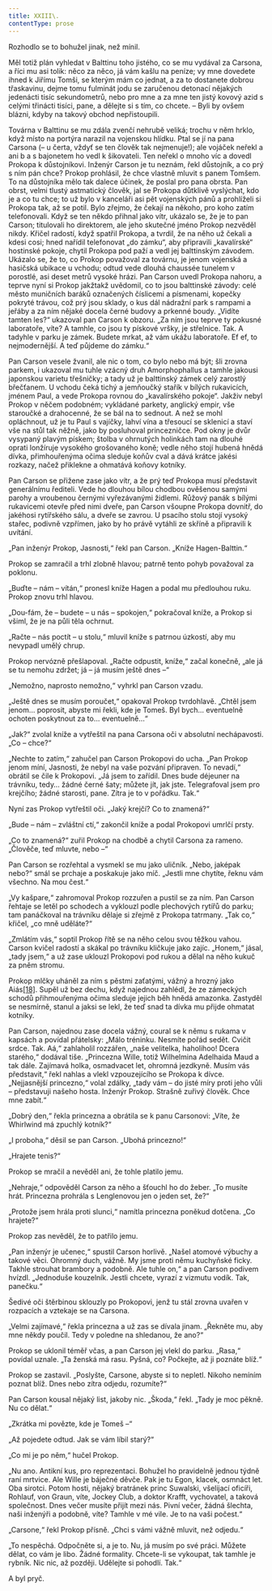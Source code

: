 ```yaml
---
title: XXIII\.
contentType: prose
---
```


<section>

Rozhodlo se to bohužel jinak, než mínil.

Měl totiž plán vyhledat v Balttinu toho jistého, co se mu vydával za Carsona, a říci mu asi tolik: něco za něco, já vám kašlu na peníze; vy mne dovedete ihned k Jiřímu Tomši, se kterým mám co jednat, a za to dostanete dobrou třaskavinu, dejme tomu fulminát jodu se zaručenou detonací nějakých jedenácti tisíc sekundometrů, nebo pro mne a za mne ten jistý kovový azid s celými třinácti tisíci, pane, a dělejte si s tím, co chcete. – Byli by ovšem blázni, kdyby na takový obchod nepřistoupili.

Továrna v Balttinu se mu zdála zvenčí nehrubě veliká; trochu v něm hrklo, když místo na portýra narazil na vojenskou hlídku. Ptal se jí na pana Carsona (– u čerta, vždyť se ten člověk tak nejmenuje!); ale vojáček neřekl a ani b a s bajonetem ho vedl k šikovateli. Ten neřekl o mnoho víc a dovedl Prokopa k důstojníkovi. Inženýr Carson je tu neznám, řekl důstojník, a co prý s ním pán chce? Prokop prohlásil, že chce vlastně mluvit s panem Tomšem. To na důstojníka mělo tak dalece účinek, že poslal pro pana obrsta. Pan obrst, velmi tlustý astmatický člověk, jal se Prokopa důtklivě vyslýchat, kdo je a co tu chce; to už bylo v kanceláři asi pět vojenských pánů a prohlíželi si Prokopa tak, až se potil. Bylo zřejmo, že čekají na někoho, pro koho zatím telefonovali. Když se ten někdo přihnal jako vítr, ukázalo se, že je to pan Carson; titulovali ho direktorem, ale jeho skutečné jméno Prokop nezvěděl nikdy. Křičel radostí, když spatřil Prokopa, a tvrdil, že na něho už čekali a kdesi cosi; hned nařídil telefonovat „do zámku“, aby připravili „kavalírské“ hostinské pokoje, chytil Prokopa pod paží a vedl jej balttinským závodem. Ukázalo se, že to, co Prokop považoval za továrnu, je jenom vojenská a hasičská ubikace u vchodu; odtud vede dlouhá chaussée tunelem v porostlé, asi deset metrů vysoké hrázi. Pan Carson uvedl Prokopa nahoru, a teprve nyní si Prokop jakžtakž uvědomil, co to jsou balttinské závody: celé město muničních baráků označených číslicemi a písmenami, kopečky pokryté trávou, což prý jsou sklady, o kus dál nádražní park s rampami a jeřáby a za ním nějaké docela černé budovy a prkenné boudy. „Vidíte tamten les?“ ukazoval pan Carson k obzoru. „Za ním jsou teprve ty pokusné laboratoře, víte? A tamhle, co jsou ty pískové vršky, je střelnice. Tak. A tadyhle v parku je zámek. Budete mrkat, až vám ukážu laboratoře. Ef ef, to nejmodernější. A teď půjdeme do zámku.“

Pan Carson vesele žvanil, ale nic o tom, co bylo nebo má být; šli zrovna parkem, i ukazoval mu tuhle vzácný druh Amorphophallus a tamhle jakousi japonskou varietu třešničky; a tady už je balttinský zámek celý zarostlý břečťanem. U vchodu čeká tichý a jemňoučký stařík v bílých rukavicích, jménem Paul, a vede Prokopa rovnou do „kavalírského pokoje“. Jakživ nebyl Prokop v něčem podobném; vykládané parkety, anglický empir, vše staroučké a drahocenné, že se bál na to sednout. A než se mohl opláchnout, už je tu Paul s vajíčky, lahví vína a třesoucí se sklenicí a staví vše na stůl tak něžně, jako by posluhoval princezničce. Pod okny je dvůr vysypaný plavým pískem; štolba v ohrnutých holinkách tam na dlouhé oprati lonžíruje vysokého grošovaného koně; vedle něho stojí hubená hnědá dívka, přimhouřenýma očima sleduje koňův cval a dává krátce jakési rozkazy, načež přiklekne a ohmatává koňovy kotníky.

Pan Carson se přižene zase jako vítr, a že prý teď Prokopa musí představit generálnímu řediteli. Vede ho dlouhou bílou chodbou ověšenou samými parohy a vroubenou černými vyřezávanými židlemi. Růžový panák s bílými rukavicemi otevře před nimi dveře, pan Carson všoupne Prokopa dovnitř, do jakéhosi rytířského sálu, a dveře se zavrou. U psacího stolu stojí vysoký stařec, podivně vzpřímen, jako by ho právě vytáhli ze skříně a připravili k uvítání.

„Pan inženýr Prokop, Jasnosti,“ řekl pan Carson. „Kníže Hagen-Balttin.“

Prokop se zamračil a trhl zlobně hlavou; patrně tento pohyb považoval za poklonu.

„Buďte – nám – vítán,“ pronesl kníže Hagen a podal mu předlouhou ruku. Prokop znovu trhl hlavou.

„Dou-fám, že – budete – u nás – spokojen,“ pokračoval kníže, a Prokop si všiml, že je na půli těla ochrnut.

„Račte – nás poctít – u stolu,“ mluvil kníže s patrnou úzkostí, aby mu nevypadl umělý chrup.

Prokop nervózně přešlapoval. „Račte odpustit, kníže,“ začal konečně, „ale já se tu nemohu zdržet; já – já musím ještě dnes –“

„Nemožno, naprosto nemožno,“ vyhrkl pan Carson vzadu.

„Ještě dnes se musím poroučet,“ opakoval Prokop tvrdohlavě. „Chtěl jsem jenom… poprosit, abyste mi řekli, kde je Tomeš. Byl bych… eventuelně ochoten poskytnout za to… eventuelně…“

„Jak?“ zvolal kníže a vytřeštil na pana Carsona oči v absolutní nechápavosti. „Co – chce?“

„Nechte to zatím,“ zahučel pan Carson Prokopovi do ucha. „Pan Prokop jenom míní, Jasnosti, že nebyl na vaše pozvání připraven. To nevadí,“ obrátil se čile k Prokopovi. „Já jsem to zařídil. Dnes bude déjeuner na trávníku, tedy… žádné černé šaty; můžete jít, jak jste. Telegrafoval jsem pro krejčího; žádné starosti, pane. Zítra je to v pořádku. Tak.“

Nyní zas Prokop vytřeštil oči. „Jaký krejčí? Co to znamená?“

„Bude – nám – zvláštní ctí,“ zakončil kníže a podal Prokopovi umrlčí prsty.

„Co to znamená?“ zuřil Prokop na chodbě a chytil Carsona za rameno. „Člověče, teď mluvte, nebo –“

Pan Carson se rozřehtal a vysmekl se mu jako uličník. „Nebo, jaképak nebo?“ smál se prchaje a poskakuje jako míč. „Jestli mne chytíte, řeknu vám všechno. Na mou čest.“

„Vy kašpare,“ zahromoval Prokop rozzuřen a pustil se za ním. Pan Carson řehtaje se letěl po schodech a vyklouzl podle plechových rytířů do parku; tam panáčkoval na trávníku dělaje si zřejmě z Prokopa tatrmany. „Tak co,“ křičel, „co mně uděláte?“

„Zmlátím vás,“ soptil Prokop řítě se na něho celou svou těžkou vahou. Carson kvičel radostí a skákal po trávníku kličkuje jako zajíc. „Honem,“ jásal, „tady jsem,“ a už zase uklouzl Prokopovi pod rukou a dělal na něho kukuč za pněm stromu.

Prokop mlčky uháněl za ním s pěstmi zaťatými, vážný a hrozný jako Aiás[\[18\]](./resources/undefined). Supěl už bez dechu, když najednou zahlédl, že ze zámeckých schodů přihmouřenýma očima sleduje jejich běh hnědá amazonka. Zastyděl se nesmírně, stanul a jaksi se lekl, že teď snad ta dívka mu přijde ohmatat kotníky.

Pan Carson, najednou zase docela vážný, coural se k němu s rukama v kapsách a povídal přátelsky: „Málo tréninku. Nesmíte pořád sedět. Cvičit srdce. Tak. Aá,“ zahlaholil rozzářen, „naše velitelka, haholihoo! Dcera starého,“ dodával tiše. „Princezna Wille, totiž Wilhelmina Adelhaida Maud a tak dále. Zajímavá holka, osmadvacet let, ohromná jezdkyně. Musím vás představit,“ řekl nahlas a vlekl vzpouzejícího se Prokopa k dívce. „Nejjasnější princezno,“ volal zdálky, „tady vám – do jisté míry proti jeho vůli – představuji našeho hosta. Inženýr Prokop. Strašně zuřivý člověk. Chce mne zabít.“

„Dobrý den,“ řekla princezna a obrátila se k panu Carsonovi: „Víte, že Whirlwind má zpuchlý kotník?“

„I proboha,“ děsil se pan Carson. „Ubohá princezno!“

„Hrajete tenis?“

Prokop se mračil a nevěděl ani, že tohle platilo jemu.

„Nehraje,“ odpověděl Carson za něho a šťouchl ho do žeber. „To musíte hrát. Princezna prohrála s Lenglenovou jen o jeden set, že?“

„Protože jsem hrála proti slunci,“ namítla princezna poněkud dotčena. „Co hrajete?“

Prokop zas nevěděl, že to patřilo jemu.

„Pan inženýr je učenec,“ spustil Carson horlivě. „Našel atomové výbuchy a takové věci. Ohromný duch, vážně. My jsme proti němu kuchyňské ficky. Takhle strouhat brambory a podobně. Ale tuhle on,“ a pan Carson podivem hvízdl. „Jednoduše kouzelník. Jestli chcete, vyrazí z vizmutu vodík. Tak, panečku.“

Šedivé oči štěrbinou sklouzly po Prokopovi, jenž tu stál zrovna uvařen v rozpacích a vztekaje se na Carsona.

„Velmi zajímavé,“ řekla princezna a už zas se dívala jinam. „Řekněte mu, aby mne někdy poučil. Tedy v poledne na shledanou, že ano?“

Prokop se uklonil téměř včas, a pan Carson jej vlekl do parku. „Rasa,“ povídal uznale. „Ta ženská má rasu. Pyšná, co? Počkejte, až ji poznáte blíž.“

Prokop se zastavil. „Poslyšte, Carsone, abyste si to nepletl. Nikoho nemíním poznat blíž. Dnes nebo zítra odjedu, rozumíte?“

Pan Carson kousal nějaký list, jakoby nic. „Škoda,“ řekl. „Tady je moc pěkně. Nu co dělat.“

„Zkrátka mi povězte, kde je Tomeš –“

„Až pojedete odtud. Jak se vám líbil starý?“

„Co mi je po něm,“ hučel Prokop.

„Nu ano. Antikní kus, pro reprezentaci. Bohužel ho pravidelně jednou týdně raní mrtvice. Ale Wille je báječné děvče. Pak je tu Egon, klacek, osmnáct let. Oba sirotci. Potom hosti, nějaký bratránek princ Suwalski, všelijací oficíři, Rohlauf, von Graun, víte, Jockey Club, a doktor Krafft, vychovatel, a taková společnost. Dnes večer musíte přijít mezi nás. Pivní večer, žádná šlechta, naši inženýři a podobně, víte? Tamhle v mé vile. Je to na vaši počest.“

„Carsone,“ řekl Prokop přísně. „Chci s vámi vážně mluvit, než odjedu.“

„To nespěchá. Odpočněte si, a je to. Nu, já musím po své práci. Můžete dělat, co vám je libo. Žádné formality. Chcete-li se vykoupat, tak tamhle je rybník. Nic nic, až později. Udělejte si pohodlí. Tak.“

A byl pryč.

</section>
